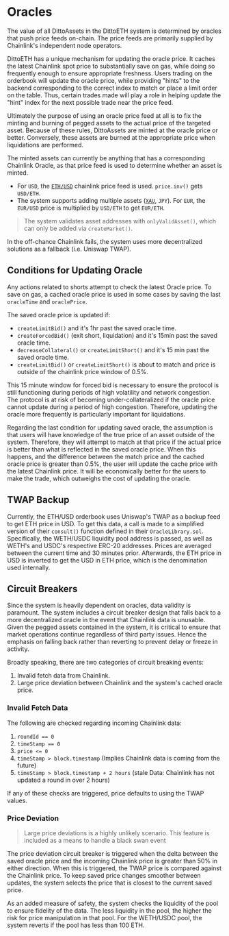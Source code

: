 # Oracles

The value of all DittoAssets in the DittoETH system is determined by oracles that push price feeds on-chain. The price feeds are primarily supplied by Chainlink's independent node operators.

DittoETH has a unique mechanism for updating the oracle price. It caches the latest Chainlink spot price to substantially save on gas, while doing so frequently enough to ensure appropriate freshness. Users trading on the orderbook will update the oracle price, while providing "hints" to the backend corresponding to the correct index to match or place a limit order on the table. Thus, certain trades made will play a role in helping update the "hint" index for the next possible trade near the price feed.

Ultimately the purpose of using an oracle price feed at all is to fix the minting and burning of pegged assets to the actual price of the targeted asset. Because of these rules, DittoAssets are minted at the oracle price or better. Conversely, these assets are burned at the appropriate price when liquidations are performed.

The minted assets can currently be anything that has a corresponding Chainlink Oracle, as that price feed is used to determine whether an asset is minted.

- For `USD`, the [`ETH/USD`](https://data.chain.link/ethereum/mainnet/crypto-usd/eth-usd) chainlink price feed is used. `price.inv()` gets `USD/ETH`.
- The system supports adding multiple assets ([`XAU`](https://data.chain.link/ethereum/mainnet/commodities/xau-usd), `JPY`). For `EUR`, the `EUR/USD` price is multiplied by `USD/ETH` to get `EUR/ETH`.

> The system validates asset addresses with `onlyValidAsset()`, which can only be added via `createMarket()`.

In the off-chance Chainlink fails, the system uses more decentralized solutions as a fallback (i.e. Uniswap TWAP).

## Conditions for Updating Oracle

Any actions related to shorts attempt to check the latest Oracle price. To save on gas, a cached oracle price is used in some cases by saving the last `oracleTime` and `oraclePrice`.

The saved oracle price is updated if:

- `createLimitBid()` and it's 1hr past the saved oracle time.
- `createForcedBid()` (exit short, liquidation) and it's 15min past the saved oracle time.
- `decreaseCollateral()` or `createLimitShort()` and it's 15 min past the saved oracle time.
- `createLimitBid()` or `createLimitShort()` is about to match and price is outside of the chainlink price window of 0.5%.

This 15 minute window for forced bid is necessary to ensure the protocol is still functioning during periods of high volatility and network congestion. The protocol is at risk of becoming under-collateralized if the oracle price cannot update during a period of high congestion. Therefore, updating the oracle more frequently is particularly important for liquidations.

Regarding the last condition for updating saved oracle, the assumption is that users will have knowledge of the true price of an asset outside of the system. Therefore, they will attempt to match at that price if the actual price is better than what is reflected in the saved oracle price. When this happens, and the difference between the match price and the cached oracle price is greater than 0.5%, the user will update the cache price with the latest Chainlink price. It will be economically better for the users to make the trade, which outweighs the cost of updating the oracle.

## TWAP Backup

Currently, the ETH/USD orderbook uses Uniswap's TWAP as a backup feed to get ETH price in USD. To get this data, a call is made to a simplified version of their `consult()` function defined in their `OracleLibrary.sol`. Specifically, the WETH/USDC liquidity pool address is passed, as well as WETH's and USDC's respective ERC-20 addresses. Prices are averaged between the current time and 30 minutes prior. Afterwards, the ETH price in USD is inverted to get the USD in ETH price, which is the denomination used internally.

## Circuit Breakers

Since the system is heavily dependent on oracles, data validity is paramount. The system includes a circuit breaker design that falls back to a more decentralized oracle in the event that Chainlink data is unusable. Given the pegged assets contained in the system, it is critical to ensure that market operations continue regardless of third party issues. Hence the emphasis on falling back rather than reverting to prevent delay or freeze in activity.

Broadly speaking, there are two categories of circuit breaking events:

1. Invalid fetch data from Chainlink.
2. Large price deviation between Chainlink and the system's cached oracle price.

### Invalid Fetch Data

The following are checked regarding incoming Chainlink data:

1. `roundId == 0`
2. `timeStamp == 0`
3. `price <= 0`
4. `timeStamp > block.timestamp` (Implies Chainlink data is coming from the future)
5. `timeStamp > block.timestamp + 2 hours` (stale Data: Chainlink has not updated a round in over 2 hours)

If any of these checks are triggered, price defaults to using the TWAP values.

### Price Deviation

> Large price deviations is a highly unlikely scenario. This feature is included as a means to handle a black swan event

The price deviation circuit breaker is triggered when the delta between the saved oracle price and the incoming Chainlink price is greater than 50% in either direction. When this is triggered, the TWAP price is compared against the Chainlink price. To keep saved price changes smoother between updates, the system selects the price that is closest to the current saved price.

As an added measure of safety, the system checks the liquidity of the pool to ensure fidelity of the data. The less liquidity in the pool, the higher the risk for price manipulation in that pool. For the WETH/USDC pool, the system reverts if the pool has less than 100 ETH.
